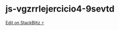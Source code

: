 # js-vgzrrlejercicio4-9sevtd

[Edit on StackBlitz ⚡️](https://stackblitz.com/edit/js-vgzrrlejercicio4-9sevtd)